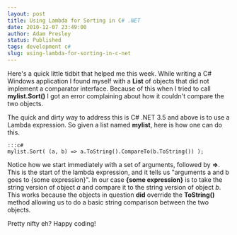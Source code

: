 ```yaml
---
layout: post
title: Using Lambda for Sorting in C# .NET
date: 2010-12-07 23:49:00
author: Adam Presley
status: Published
tags: development c#
slug: using-lambda-for-sorting-in-c-net
---
```


Here's a quick little tidbit that helped me this week. While writing a
C# Windows application I found myself with a **List** of objects that
did not implement a comparator interface. Because of this when I tried
to call **mylist.Sort()** I got an error complaining about how it
couldn't compare the two objects.

The quick and dirty way to address this is C# .NET 3.5 and above is to
use a Lambda expression. So given a list named **mylist**, here is how
one can do this.

	:::c#
	mylist.Sort( (a, b) => a.ToString().CompareTo(b.ToString()) );

Notice how we start immediately with a set of arguments, followed by
**=>**. This is the start of the lambda expression, and it tells us
"arguments a and b goes to {some expression}". In our case **{some
expression}** is to take the string version of object *a* and compare it
to the string version of object *b*. This works because the objects in
question **did** override the **ToString()** method allowing us to do a
basic string comparison between the two objects.

Pretty nifty eh? Happy coding!
